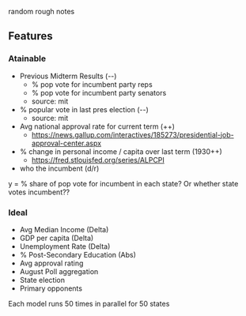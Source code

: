 random rough notes

## Features

### Atainable
* Previous Midterm Results (--)
  * % pop vote for incumbent party reps
  * % pop vote for incumbent party senators
  * source: mit
* % popular vote in last pres election (--)
  * source: mit
* Avg national approval rate for current term  (++)
  * https://news.gallup.com/interactives/185273/presidential-job-approval-center.aspx
* % change in personal income / capita over last term (1930++)
  * https://fred.stlouisfed.org/series/ALPCPI
* who the incumbent (d/r)

y = % share of pop vote for incumbent in each state? Or whether state votes incumbent??

### Ideal
* Avg Median Income (Delta)
* GDP per capita (Delta)
* Unemployment Rate (Delta)
* % Post-Secondary Education (Abs)
* Avg approval rating
* August Poll aggregation
* State election
* Primary opponents

Each model runs 50 times in parallel for 50 states